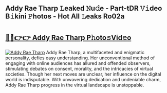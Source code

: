 ## Addy Rae Tharp 𝙻eaked 𝙽u𝚍e - Part-tDR 𝚅𝚒deo B𝚒kini 𝙿hotos - Hot All 𝙻eaks Ro02a

# <h2><a href="http://ld271v.urlbe.top/?page=Addy+Rae+Tharp">🔗🔗👉👉 Addy Rae Tharp P𝚑oto𝚜Vid𝚎o</a></h2>

[![Addy Rae Tharp](https://i.imgur.com/eBuTRDB.gif)](http://ld271v.urlbe.top/?page=Addy+Rae+Tharp)
Addy Rae Tharp, a multifaceted and enigmatic personality, defies easy understanding. Her unconventional method of engaging with online audiences has allured and offended observers, stimulating debates on consent, morality, and the intricacies of virtual societies. Though her next moves are unclear, her influence on the digital world is indisputable. With unwavering dedication and undeniable charm, Addy Rae Tharp progress in the virtual landscape is unstoppable.
